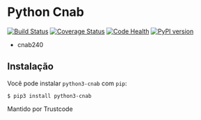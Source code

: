 Python Cnab
=======

[![Build Status](https://travis-ci.org/Trust-Code/python-cnab.svg?branch=master3)](https://travis-ci.org/Trust-Code/python-cnab)
[![Coverage Status](https://coveralls.io/repos/github/Trust-Code/python-cnab/badge.svg?branch=master3)](https://coveralls.io/github/Trust-Code/python-cnab?branch=master3)
[![Code Health](https://landscape.io/github/Trust-Code/python-cnab/master3/landscape.svg?style=flat)](https://landscape.io/github/Trust-Code/python-cnab/master3)
[![PyPI version](https://badge.fury.io/py/python-cnab3.svg)](https://badge.fury.io/py/python-cnab3)

- cnab240

Instalação
------------
Você pode instalar ``python3-cnab`` com ``pip``:

    $ pip3 install python3-cnab


Mantido por Trustcode
